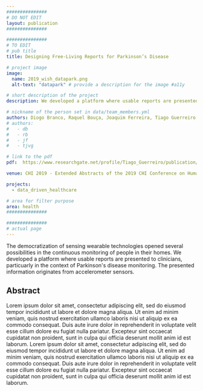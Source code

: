 ```yaml
---
###############
# DO NOT EDIT
layout: publication
###############

###############
# TO EDIT
# pub title
title: Designing Free-Living Reports for Parkinson’s Disease

# project image
image:
  name: 2019_wish_datapark.png
  alt-text: "datapark" # provide a description for the image #a11y

# short description of the project
description: We developed a platform where usable reports are presented to clinicians, particuarly in the context of Parkinson's disease monitoring. The presented information originates from accelerometer sensors and subjective data collected over an Interactive Voice Response system.

# nickname of the person set in data/team_members.yml
authors: Diogo Branco, Raquel Bouça, Joaquim Ferreira, Tiago Guerreiro
# authors:
#   - db
#   - rb
#   - jf
#   - tjvg

# link to the pdf
pdf:  https://www.researchgate.net/profile/Tiago_Guerreiro/publication/332773993_Designing_FreeLiving_Reports_for_Parkinson%27s_Disease/links/5ce1ba93299bf14d95a95e47/Designing-Free-Living-Reports-for-Parkinsons-Disease.pdf

venue: CHI 2019 - Extended Abstracts of the 2019 CHI Conference on Human Factors in Computing Systems, Glasgow, UK

projects:
  - data_driven_healthcare

# area for filter purpose
area: health
###############

###############
# actual page
---
```

The democratization of sensing wearable technologies opened several possibilities in the continuous
monitoring of people in their homes. We developed a platform where usable reports are presented to clinicians, 
particuarly in the context of Parkinson's disease monitoring. The presented information originates from accelerometer sensors.

## Abstract
Lorem ipsum dolor sit amet, consectetur adipiscing elit, sed do eiusmod tempor incididunt ut labore et dolore magna aliqua. Ut enim ad minim veniam, quis nostrud exercitation ullamco laboris nisi ut aliquip ex ea commodo consequat. Duis aute irure dolor in reprehenderit in voluptate velit esse cillum dolore eu fugiat nulla pariatur. Excepteur sint occaecat cupidatat non proident, sunt in culpa qui officia deserunt mollit anim id est laborum.
Lorem ipsum dolor sit amet, consectetur adipiscing elit, sed do eiusmod tempor incididunt ut labore et dolore magna aliqua. Ut enim ad minim veniam, quis nostrud exercitation ullamco laboris nisi ut aliquip ex ea commodo consequat. Duis aute irure dolor in reprehenderit in voluptate velit esse cillum dolore eu fugiat nulla pariatur. Excepteur sint occaecat cupidatat non proident, sunt in culpa qui officia deserunt mollit anim id est laborum.
